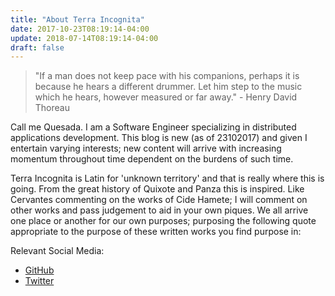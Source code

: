 ```yaml
---
title: "About Terra Incognita"
date: 2017-10-23T08:19:14-04:00
update: 2018-07-14T08:19:14-04:00
draft: false
---
```


> "If a man does not keep pace with his companions, perhaps it is because he hears a different drummer. Let him step to the music which he hears, however measured or far away." - Henry David Thoreau

 <!--more-->

Call me Quesada. I am a Software Engineer <!-- at <a href="https://www.icf.com/" target="_blank">ICF</a> --> specializing in distributed applications development. This blog is new (as of 23102017) and given I entertain varying interests; new content will arrive with increasing momentum throughout time dependent on the burdens of such time.

Terra Incognita is Latin for 'unknown territory' and that is really where this is going. From the great history of Quixote and Panza this is inspired. Like Cervantes commenting on the works of Cide Hamete; I will comment on other works and pass judgement to aid in your own piques. We all arrive one place or another for our own purposes; purposing the following quote appropriate to the purpose of these written works you find purpose in:

Relevant Social Media:

- <a href="https://github.com/alejandroq" target="_blank">GitHub</a>
- <a href="https://twitter.com/redpause" target="_blank">Twitter</a>
